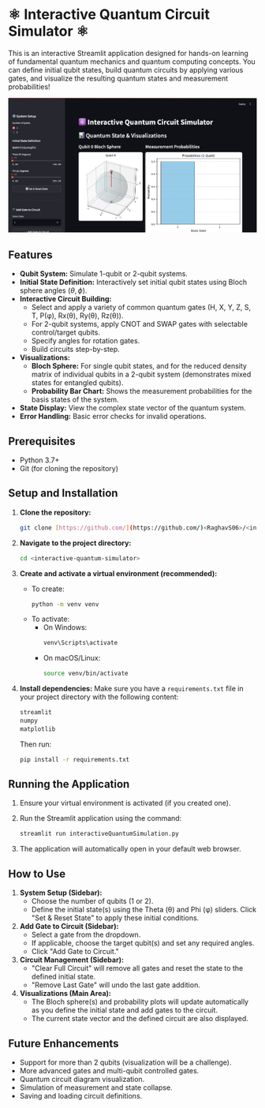 # ⚛ Interactive Quantum Circuit Simulator ⚛

This is an interactive Streamlit application designed for hands-on learning of fundamental quantum mechanics and quantum computing concepts. You can define initial qubit states, build quantum circuits by applying various gates, and visualize the resulting quantum states and measurement probabilities!

<p align="center">
  <img src="resources/app screen.png" width="700">
</p>

## Features

* **Qubit System:** Simulate 1-qubit or 2-qubit systems.
* **Initial State Definition:** Interactively set initial qubit states using Bloch sphere angles ($\theta, \phi$).
* **Interactive Circuit Building:**
    * Select and apply a variety of common quantum gates (H, X, Y, Z, S, T, P(φ), Rx(θ), Ry(θ), Rz(θ)).
    * For 2-qubit systems, apply CNOT and SWAP gates with selectable control/target qubits.
    * Specify angles for rotation gates.
    * Build circuits step-by-step.
* **Visualizations:**
    * **Bloch Sphere:** For single qubit states, and for the reduced density matrix of individual qubits in a 2-qubit system (demonstrates mixed states for entangled qubits).
    * **Probability Bar Chart:** Shows the measurement probabilities for the basis states of the system.
* **State Display:** View the complex state vector of the quantum system.
* **Error Handling:** Basic error checks for invalid operations.

## Prerequisites

* Python 3.7+
* Git (for cloning the repository)

## Setup and Installation

1.  **Clone the repository:**
    ```bash
    git clone [https://github.com/](https://github.com/)<RaghavS06>/<interactive-quantum-simulator>.git 
    ```

2.  **Navigate to the project directory:**
    ```bash
    cd <interactive-quantum-simulator>
    ```

3.  **Create and activate a virtual environment (recommended):**
    * To create:
        ```bash
        python -m venv venv
        ```
    * To activate:
        * On Windows:
            ```bash
            venv\Scripts\activate
            ```
        * On macOS/Linux:
            ```bash
            source venv/bin/activate
            ```

4.  **Install dependencies:**
    Make sure you have a `requirements.txt` file in your project directory with the following content:
    ```txt
    streamlit
    numpy
    matplotlib
    ```
    Then run:
    ```bash
    pip install -r requirements.txt
    ```

## Running the Application

1.  Ensure your virtual environment is activated (if you created one).
2.  Run the Streamlit application using the command:
    ```bash
    streamlit run interactiveQuantumSimulation.py
    ```

3.  The application will automatically open in your default web browser.

## How to Use

1.  **System Setup (Sidebar):**
    * Choose the number of qubits (1 or 2).
    * Define the initial state(s) using the Theta (θ) and Phi (φ) sliders. Click "Set & Reset State" to apply these initial conditions.
2.  **Add Gate to Circuit (Sidebar):**
    * Select a gate from the dropdown.
    * If applicable, choose the target qubit(s) and set any required angles.
    * Click "Add Gate to Circuit."
3.  **Circuit Management (Sidebar):**
    * "Clear Full Circuit" will remove all gates and reset the state to the defined initial state.
    * "Remove Last Gate" will undo the last gate addition.
4.  **Visualizations (Main Area):**
    * The Bloch sphere(s) and probability plots will update automatically as you define the initial state and add gates to the circuit.
    * The current state vector and the defined circuit are also displayed.

## Future Enhancements

* Support for more than 2 qubits (visualization will be a challenge).
* More advanced gates and multi-qubit controlled gates.
* Quantum circuit diagram visualization.
* Simulation of measurement and state collapse.
* Saving and loading circuit definitions.
